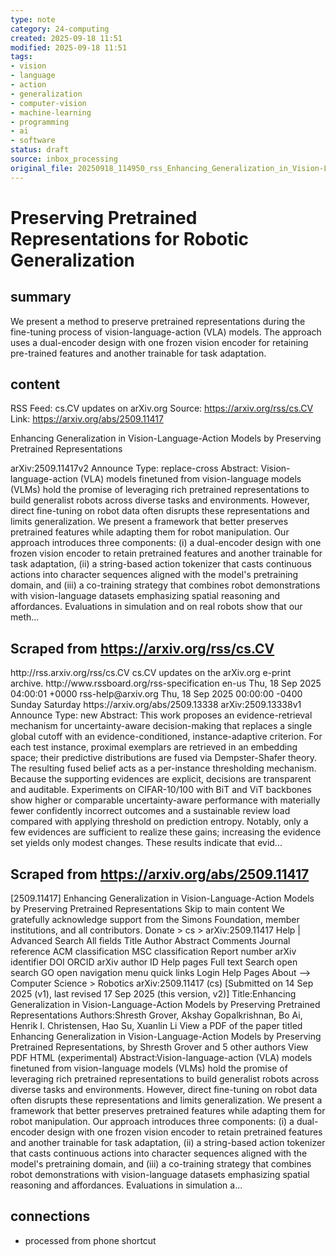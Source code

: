 ```yaml
---
type: note
category: 24-computing
created: 2025-09-18 11:51
modified: 2025-09-18 11:51
tags:
- vision
- language
- action
- generalization
- computer-vision
- machine-learning
- programming
- ai
- software
status: draft
source: inbox_processing
original_file: 20250918_114950_rss_Enhancing_Generalization_in_Vision-Language-Action.txt
---
```



# Preserving Pretrained Representations for Robotic Generalization

## summary
We present a method to preserve pretrained representations during the fine-tuning process of vision-language-action (VLA) models. The approach uses a dual-encoder design with one frozen vision encoder for retaining pre-trained features and another trainable for task adaptation.

## content
RSS Feed: cs.CV updates on arXiv.org
Source: https://arxiv.org/rss/cs.CV
Link: https://arxiv.org/abs/2509.11417

Enhancing Generalization in Vision-Language-Action Models by Preserving Pretrained Representations

arXiv:2509.11417v2 Announce Type: replace-cross Abstract: Vision-language-action (VLA) models finetuned from vision-language models (VLMs) hold the promise of leveraging rich pretrained representations to build generalist robots across diverse tasks and environments. However, direct fine-tuning on robot data often disrupts these representations and limits generalization. We present a framework that better preserves pretrained features while adapting them for robot manipulation. Our approach introduces three components: (i) a dual-encoder design with one frozen vision encoder to retain pretrained features and another trainable for task adaptation, (ii) a string-based action tokenizer that casts continuous actions into character sequences aligned with the model's pretraining domain, and (iii) a co-training strategy that combines robot demonstrations with vision-language datasets emphasizing spatial reasoning and affordances. Evaluations in simulation and on real robots show that our meth...

## Scraped from https://arxiv.org/rss/cs.CV
<?xml version='1.0' encoding='UTF-8'?>
<rss xmlns:arxiv="http://arxiv.org/schemas/atom" xmlns:dc="http://purl.org/dc/elements/1.1/" xmlns:atom="http://www.w3.org/2005/Atom" xmlns:content="http://purl.org/rss/1.0/modules/content/" version="2.0">
  <channel>
    <title>cs.CV updates on arXiv.org</title>
    <link>http://rss.arxiv.org/rss/cs.CV</link>
    <description>cs.CV updates on the arXiv.org e-print archive.</description>
    <atom:link href="http://rss.arxiv.org/rss/cs.CV" rel="self" type="application/rss+xml"/>
    <docs>http://www.rssboard.org/rss-specification</docs>
    <language>en-us</language>
    <lastBuildDate>Thu, 18 Sep 2025 04:00:01 +0000</lastBuildDate>
    <managingEditor>rss-help@arxiv.org</managingEditor>
    <pubDate>Thu, 18 Sep 2025 00:00:00 -0400</pubDate>
    <skipDays>
      <day>Sunday</day>
      <day>Saturday</day>
    </skipDays>
    <item>
      <title>Proximity-Based Evidence Retrieval for Uncertainty-Aware Neural Networks</title>
      <link>https://arxiv.org/abs/2509.13338</link>
      <description>arXiv:2509.13338v1 Announce Type: new 
Abstract: This work proposes an evidence-retrieval mechanism for uncertainty-aware decision-making that replaces a single global cutoff with an evidence-conditioned, instance-adaptive criterion. For each test instance, proximal exemplars are retrieved in an embedding space; their predictive distributions are fused via Dempster-Shafer theory. The resulting fused belief acts as a per-instance thresholding mechanism. Because the supporting evidences are explicit, decisions are transparent and auditable. Experiments on CIFAR-10/100 with BiT and ViT backbones show higher or comparable uncertainty-aware performance with materially fewer confidently incorrect outcomes and a sustainable review load compared with applying threshold on prediction entropy. Notably, only a few evidences are sufficient to realize these gains; increasing the evidence set yields only modest changes. These results indicate that evid...


## Scraped from https://arxiv.org/abs/2509.11417
[2509.11417] Enhancing Generalization in Vision-Language-Action Models by Preserving Pretrained Representations Skip to main content We gratefully acknowledge support from the Simons Foundation, member institutions, and all contributors. Donate &gt; cs &gt; arXiv:2509.11417 Help | Advanced Search All fields Title Author Abstract Comments Journal reference ACM classification MSC classification Report number arXiv identifier DOI ORCID arXiv author ID Help pages Full text Search open search GO open navigation menu quick links Login Help Pages About --> Computer Science > Robotics arXiv:2509.11417 (cs) [Submitted on 14 Sep 2025 (v1), last revised 17 Sep 2025 (this version, v2)] Title:Enhancing Generalization in Vision-Language-Action Models by Preserving Pretrained Representations Authors:Shresth Grover, Akshay Gopalkrishnan, Bo Ai, Henrik I. Christensen, Hao Su, Xuanlin Li View a PDF of the paper titled Enhancing Generalization in Vision-Language-Action Models by Preserving Pretrained Representations, by Shresth Grover and 5 other authors View PDF HTML (experimental) Abstract:Vision-language-action (VLA) models finetuned from vision-language models (VLMs) hold the promise of leveraging rich pretrained representations to build generalist robots across diverse tasks and environments. However, direct fine-tuning on robot data often disrupts these representations and limits generalization. We present a framework that better preserves pretrained features while adapting them for robot manipulation. Our approach introduces three components: (i) a dual-encoder design with one frozen vision encoder to retain pretrained features and another trainable for task adaptation, (ii) a string-based action tokenizer that casts continuous actions into character sequences aligned with the model&#39;s pretraining domain, and (iii) a co-training strategy that combines robot demonstrations with vision-language datasets emphasizing spatial reasoning and affordances. Evaluations in simulation a...


## connections
- processed from phone shortcut

